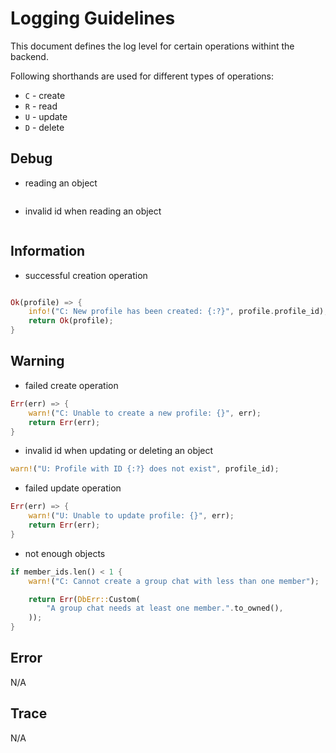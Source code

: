 # Logging Guidelines

This document defines the log level for certain operations withint the backend.

Following shorthands are used for different types of operations:

- ``C`` - create
- ``R`` - read
- ``U`` - update
- ``D`` - delete

## Debug

- reading an object

```rust
```

- invalid id when reading an object

```rust
```

## Information

- successful creation operation

```rust

Ok(profile) => {
    info!("C: New profile has been created: {:?}", profile.profile_id);
    return Ok(profile);
}
```

## Warning

- failed create operation

```rust
Err(err) => {
    warn!("C: Unable to create a new profile: {}", err);
    return Err(err);
}

```

- invalid id when updating or deleting an object

```rust
warn!("U: Profile with ID {:?} does not exist", profile_id);
```

- failed update operation

```rust
Err(err) => {
    warn!("U: Unable to update profile: {}", err);
    return Err(err);
}
```

- not enough objects

```rust
if member_ids.len() < 1 {
    warn!("C: Cannot create a group chat with less than one member");

    return Err(DbErr::Custom(
        "A group chat needs at least one member.".to_owned(),
    ));
}
```

## Error

N/A

## Trace

N/A
